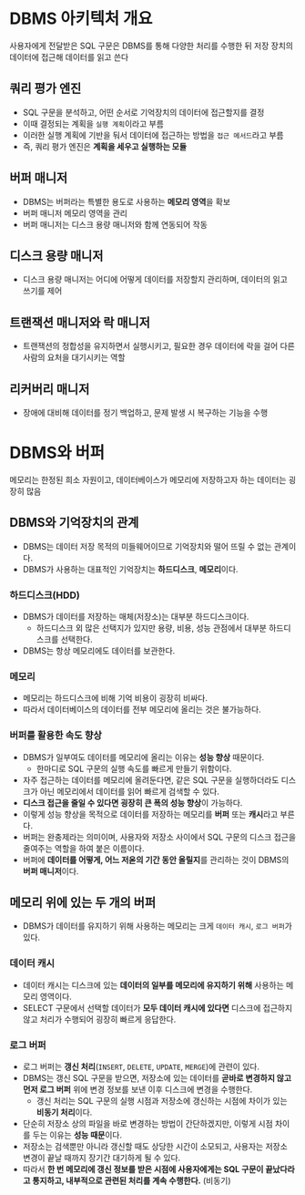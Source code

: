 # DBMS 아키텍처 개요
사용자에게 전달받은 SQL 구문은 DBMS를 통해 다양한 처리를 수행한 뒤 저장 장치의 데이터에 접근해 데이터를 읽고 쓴다

## 쿼리 평가 엔진
- SQL 구문을 분석하고, 어떤 순서로 기억장치의 데이터에 접근할지를 결정
- 이때 결정되는 계획을 `실행 계획`이라고 부름
- 이러한 실행 계획에 기반을 둬서 데이터에 접근하는 방법을 `접근 메서드`라고 부름
- 즉, 쿼리 평가 엔진은 **계획을 세우고 실행하는 모듈**

## 버퍼 매니저
- DBMS는 버퍼라는 특별한 용도로 사용하는 **메모리 영역**을 확보
- 버퍼 매니저 메모리 영역을 관리
- 버퍼 매니저는 디스크 용량 매니저와 함께 연동되어 작동

## 디스크 용량 매니저
- 디스크 용량 매니저는 어디에 어떻게 데이터를 저장할지 관리하며, 데이터의 읽고 쓰기를 제어

## 트랜잭션 매니저와 락 매니저
- 트랜잭션의 정합성을 유지하면서 실행시키고, 필요한 경우 데이터에 락을 걸어 다른 사람의 요처을 대기시키는 역할

## 리커버리 매니저
- 장애에 대비해 데이터를 정기 백업하고, 문제 발생 시 복구하는 기능을 수행

# DBMS와 버퍼
메모리는 한정된 희소 자원이고, 데이터베이스가 메모리에 저장하고자 하는 데이터는 굉장히 많음

## DBMS와 기억장치의 관계
- DBMS는 데이터 저장 목적의 미들웨어이므로 기억장치와 떨어 뜨릴 수 없는 관계이다.
- DBMS가 사용하는 대표적인 기억장치는 **하드디스크**, **메모리**이다.

### 하드디스크(HDD)
- DBMS가 데이터를 저장하는 매체(저장소)는 대부분 하드디스크이다.
    - 하드디스크 외 많은 선택지가 있지만 용량, 비용, 성능 관점에서 대부분 하드디스크를 선택한다.
- DBMS는 항상 메모리에도 데이터를 보관한다.

### 메모리
- 메모리는 하드디스크에 비해 기억 비용이 굉장히 비싸다.
- 따라서 데이터베이스의 데이터를 전부 메모리에 올리는 것은 불가능하다.

### 버퍼를 활용한 속도 향상
- DBMS가 일부여도 데이터를 메모리에 올리는 이유는 **성능 향상** 때문이다.
    - 한마디로 SQL 구문의 실행 속도를 빠르게 만들기 위함이다.
- 자주 접근하는 데이터를 메모리에 올려둔다면, 같은 SQL 구문을 실행하더라도 디스크가 아닌 메모리에서 데이터를 읽어 빠르게 검색할 수 있다.
- **디스크 접근을 줄일 수 있다면 굉장히 큰 폭의 성능 향상**이 가능하다.
- 이렇게 성능 향상을 목적으로 데이터를 저장하는 메모리를 **버퍼** 또는 **캐시**라고 부른다.
- 버퍼는 완충제라는 의미이며, 사용자와 저장소 사이에서 SQL 구문의 디스크 접근을 줄여주는 역할을 하여 붙은 이름이다.
- 버퍼에 **데이터를 어떻게, 어느 저옫의 기간 동안 올릴지**를 관리하는 것이 DBMS의 **버퍼 매니저**이다.


## 메모리 위에 있는 두 개의 버퍼
- DBMS가 데이터를 유지하기 위해 사용하는 메모리는 크게 `데이터 캐시`, `로그 버퍼`가 있다.

### 데이터 캐시
- 데이터 캐시는 디스크에 있는 **데이터의 일부를 메모리에 유지하기 위해** 사용하는 메모리 영역이다.
- SELECT 구문에서 선택할 데이터가 **모두 데이터 캐시에 있다면** 디스크에 접근하지 않고 처리가 수행되어 굉장히 빠르게 응답한다.

### 로그 버퍼
- 로그 버퍼는 **갱신 처리**(`INSERT`, `DELETE`, `UPDATE`, `MERGE`)에 관련이 있다.
- DBMS는 갱신 SQL 구문을 받으면, 저장소에 있는 데이터를 **곧바로 변경하지 않고 먼저 로그 버퍼** 위에 변경 정보를 보낸 이후 디스크에 변경을 수행한다.
    - 갱신 처리는 SQL 구문의 실행 시점과 저장소에 갱신하는 시점에 차이가 있는 **비동기 처리**이다.
- 단순히 저장소 상의 파일을 바로 변경하는 방법이 간단하겠지만, 이렇게 시점 차이를 두는 이유는 **성능 때문**이다.
- 저장소는 검색뿐만 아니라 갱신할 때도 상당한 시간이 소모되고, 사용자는 저장소 변경이 끝날 때까지 장기간 대기하게 될 수 있다.
- 따라서 **한 번 메모리에 갱신 정보를 받은 시점에 사용자에게는 SQL 구문이 끝났다라고 통지하고, 내부적으로 관련된 처리를 계속 수행한다.** (비동기)

